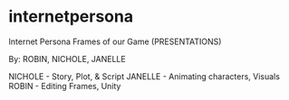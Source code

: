 # internetpersona
Internet Persona 
Frames of our Game  (PRESENTATIONS) 

By: ROBIN, NICHOLE, JANELLE 

NICHOLE - Story, Plot, & Script
JANELLE - Animating characters, Visuals
ROBIN - Editing Frames, Unity


